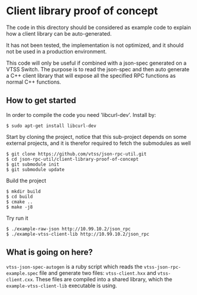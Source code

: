 Client library proof of concept
===============================

The code in this directory should be considered as example code to explain how a
client library can be auto-generated.

It has not been tested, the implementation is not optimized, and it should not
be used in a production environment.

This code will only be useful if combined with a json-spec generated on a VTSS
Switch. The purpose is to read the json-spec and then auto generate a C++ client
library that will expose all the specified RPC functions as normal C++
functions.


How to get started
------------------

In order to compile the code you need 'libcurl-dev'. Install by:

    $ sudo apt-get install libcurl-dev

Start by cloning the project, notice that this sub-project depends on some
external projects, and it is therefor required to fetch the submodules as well

    $ git clone https://github.com/vtss/json-rpc-util.git
    $ cd json-rpc-util/client-library-proof-of-concept
    $ git submodule init
    $ git submodule update

Build the project

    $ mkdir build
    $ cd build
    $ cmake ..
    $ make -j8

Try run it

    $ ./example-raw-json http://10.99.10.2/json_rpc
    $ ./example-vtss-client-lib http://10.99.10.2/json_rpc


What is going on here?
----------------------

`vtss-json-spec-autogen` is a ruby script which reads the
`vtss-json-rpc-example.spec` file and generate two files: `vtss-client.hxx` and
`vtss-client.cxx`. These files are compiled into a shared library, which the
`example-vtss-client-lib` executable is using.




